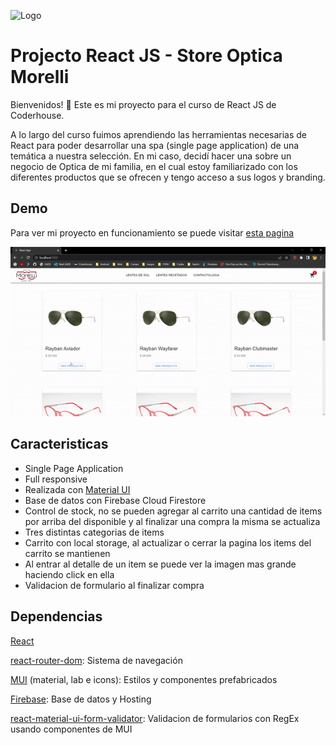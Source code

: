 
![Logo](https://i.postimg.cc/XNxbsRJr/logo-Optica-Transparent-Croped.png)


# Projecto React JS - Store Optica Morelli

Bienvenidos! 👋 Este es mi proyecto para el curso de React JS de Coderhouse.

A lo largo del curso fuimos aprendiendo las herramientas necesarias de React para poder desarrollar una spa (single page application) de una temática a nuestra selección. En mi caso, decidí hacer una sobre un negocio de Optica de mi familia, en el cual estoy familiarizado con los diferentes productos que se ofrecen y tengo acceso a sus logos y branding.
## Demo

Para ver mi proyecto en funcionamiento se puede visitar [esta pagina](https://optica-morelli-reactjs.web.app)

![Demo](https://github.com/bautimorelli/optica-morelli-reactjs/blob/main/public/images/demo.gif)
## Caracteristicas

- Single Page Application
- Full responsive
- Realizada con [Material UI](https://mui.com/)
- Base de datos con Firebase Cloud Firestore
- Control de stock, no se pueden agregar al carrito una cantidad de items por arriba del disponible y al finalizar una compra la misma se actualiza
- Tres distintas categorias de items
- Carrito con local storage, al actualizar o cerrar la pagina los items del carrito se mantienen
- Al entrar al detalle de un item se puede ver la imagen mas grande haciendo click en ella
- Validacion de formulario al finalizar compra



## Dependencias

[React](https://reactjs.org/)

[react-router-dom](https://www.npmjs.com/package/react-router-dom): Sistema de navegación

[MUI](https://mui.com/) (material, lab e icons): Estilos y componentes prefabricados

[Firebase](https://firebase.google.com/): Base de datos y Hosting

[react-material-ui-form-validator](https://www.npmjs.com/package/react-material-ui-form-validator): Validacion de formularios con RegEx usando componentes de MUI

